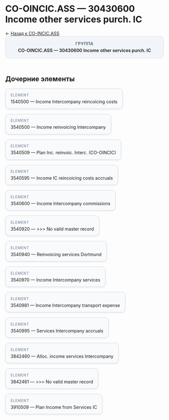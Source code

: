 # CO-OINCIC.ASS — 30430600 Income other services purch. IC
<p class="cc-breadcrumb">← <a href='../../level_03/CO-INCIC.ASS/'>Назад к CO-INCIC.ASS</a></p>
<style>
.cc-container { display: flex; flex-direction: column; gap: 1.5rem; }
.cc-breadcrumb { margin: 0; }
.cc-parent { padding: 1rem 1.25rem; border-radius: 12px; background: #f1f5f9; border: 1px solid #d8dee9; text-align: center; font-weight: 600; }
.cc-parent .cc-tag { font-size: 0.8rem; text-transform: uppercase; color: #475569; letter-spacing: 0.06em; }
.cc-children { display: flex; flex-wrap: wrap; gap: 1rem; }
.cc-tile { display: block; min-width: 180px; padding: 0.85rem 1rem; border-radius: 12px; border: 1px solid #d1d5db; background: #ffffff; box-shadow: 0 2px 4px rgba(15, 23, 42, 0.08); transition: transform 0.1s ease, box-shadow 0.1s ease; color: inherit; text-decoration: none; }
.cc-tile:hover { transform: translateY(-2px); box-shadow: 0 6px 12px rgba(15, 23, 42, 0.15); }
.cc-tile-leaf { background: #f8fafc; }
.cc-tag { font-size: 0.7rem; color: #64748b; text-transform: uppercase; letter-spacing: 0.08em; margin-bottom: 0.3rem; }
</style>
<div class='cc-container'>
  <div class='cc-parent'>
    <div class='cc-tag'>Группа</div>
    <div>CO-OINCIC.ASS — 30430600 Income other services purch. IC</div>
  </div>
  <div>
    <h2>Дочерние элементы</h2>
<div class='cc-children'><div class='cc-tile cc-tile-leaf'><div class='cc-tag'>ELEMENT</div><div>1540500 — Income Intercompany reincoicing costs</div></div><div class='cc-tile cc-tile-leaf'><div class='cc-tag'>ELEMENT</div><div>3540500 — Income reinvoicing Intercompany</div></div><div class='cc-tile cc-tile-leaf'><div class='cc-tag'>ELEMENT</div><div>3540509 — Plan Inc. reinvoic. Interc. (CO-OINCIC)</div></div><div class='cc-tile cc-tile-leaf'><div class='cc-tag'>ELEMENT</div><div>3540595 — Income IC reincoicing costs accruals</div></div><div class='cc-tile cc-tile-leaf'><div class='cc-tag'>ELEMENT</div><div>3540600 — Income Intercompany commissions</div></div><div class='cc-tile cc-tile-leaf'><div class='cc-tag'>ELEMENT</div><div>3540920 — &gt;&gt;&gt; No valid master record</div></div><div class='cc-tile cc-tile-leaf'><div class='cc-tag'>ELEMENT</div><div>3540940 — Reinvoicing services Dortmund</div></div><div class='cc-tile cc-tile-leaf'><div class='cc-tag'>ELEMENT</div><div>3540970 — Income Intercompany services</div></div><div class='cc-tile cc-tile-leaf'><div class='cc-tag'>ELEMENT</div><div>3540981 — Income Intercompany transport expense</div></div><div class='cc-tile cc-tile-leaf'><div class='cc-tag'>ELEMENT</div><div>3540995 — Services Intercompany accruals</div></div><div class='cc-tile cc-tile-leaf'><div class='cc-tag'>ELEMENT</div><div>3842460 — Alloc. income services Intercompany</div></div><div class='cc-tile cc-tile-leaf'><div class='cc-tag'>ELEMENT</div><div>3842461 — &gt;&gt;&gt; No valid master record</div></div><div class='cc-tile cc-tile-leaf'><div class='cc-tag'>ELEMENT</div><div>3910509 — Plan Income from Services IC</div></div></div>
  </div>
</div>
